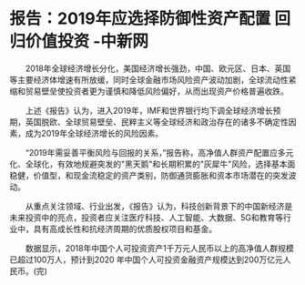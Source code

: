 # 报告：2019年应选择防御性资产配置 回归价值投资 -中新网

　　2018年全球经济增长分化，美国经济增长强劲，中国、欧元区、日本、英国等主要经济体增速有所放缓，同时全球金融市场风险资产波动加剧，全球流动性紧缩和贸易壁垒使投资者更为谨慎和降低风险偏好，从而出现资产价格普遍收跌。

　　上述《报告》认为，进入2019年，IMF和世界银行均下调全球经济增长预期，英国脱欧、全球贸易壁垒、民粹主义等全球经济和政治存在的诸多不确定性因素，成为2019年全球经济增长的风险因素。

　　“2019年需妥善平衡风险与回报的关系，”报告称，高净值人群资产配置应多元化、全球化，有效地规避突发的"黑天鹅"和长期积累的"灰犀牛"风险，选择基本面稳健，价值型，和现金流稳定的资产类别，防御通货膨胀和资本市场潜在的突发波动。

　　从重点关注领域、行业出发，《报告》认为，科技创新背景下的中国新经济是未来投资中的亮点，投资者应关注医疗科技、人工智能、大数据、5G和教育等行业中，具有高成长性和抗经济周期的优质股权项目和基金。

　　数据显示，2018年中国个人可投资资产1千万元人民币以上的高净值人群规模已超过100万人，预计到2020 年中国个人可投资金融资产规模达到200万亿元人民币。(完)
